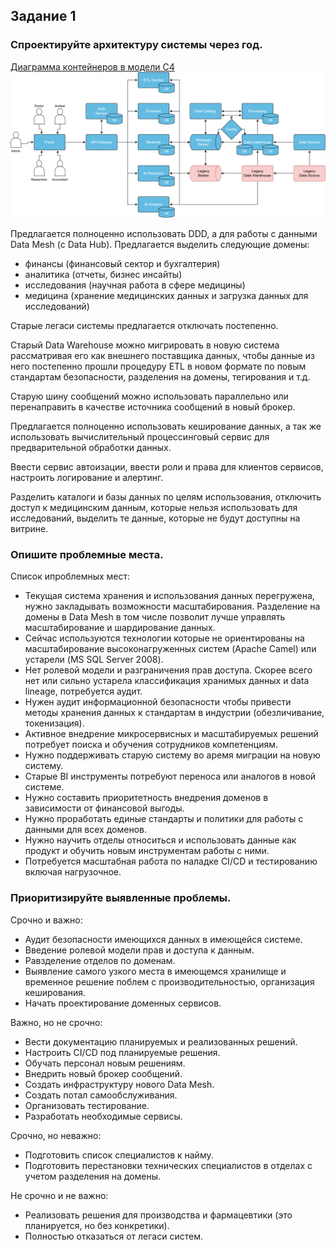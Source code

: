 ## Задание 1

### Спроектируйте архитектуру системы через год.
[Диаграмма контейнеров в модели C4](https://github.com/Boropwnz/architecture-future_2_0/blob/future/Task1/container.drawio)
![Диаграмма контейнеров в модели C4](https://github.com/Boropwnz/architecture-future_2_0/blob/future/Task1/container.drawio.svg)

Предлагается полноценно использовать DDD, а для работы с данными Data Mesh (c Data Hub).
Предлагается выделить следующие домены:
- финансы (финансовый сектор и бухгалтерия)
- аналитика (отчеты, бизнес инсайты)
- исследования (научная работа в сфере медицины)
- медицина (хранение медицинских данных и загрузка данных для исследований)

Старые легаси системы предлагается отключать постепенно.

Старый Data Warehouse можно мигрировать в новую система рассматривая его как внешнего поставщика данных, чтобы данные из него постепенно прошли процедуру ETL в новом формате по повым стандартам безопасности, разделения на домены, тегирования и т.д.

Старую шину сообщений можно использовать параллельно или перенаправить в качестве источника сообщений в новый брокер.

Предлагается полноценно использовать кеширование данных, а так же использовать вычислительный процессинговый сервис для предварительной обработки данных.

Ввести сервис автоизации, ввести роли и права для клиентов сервисов, настроить логирование и алертинг.

Разделить каталоги и базы данных по целям использования, отключить доступ к медицинским данным, которые нельзя использовать для исследований, выделить те данные, которые не будут доступны на витрине.


### Опишите проблемные места.
Список ипроблемных мест:
- Текущая система хранения и использования данных перегружена, нужно закладывать возможности масштабирования. Разделение на домены в Data Mesh в том числе позволит лучше управлять масштабирование и шардирование данных.
- Сейчас используются технологии которые не ориентированы на масштабирование высоконагруженных систем (Apache Camel) или устарели (MS SQL Server 2008).
- Нет ролевой модели и разграничения прав доступа. Скорее всего нет или сильно устарела классификация хранимых данных и data lineage, потребуется аудит.
- Нужен аудит информационной безопасности чтобы привести методы хранения данных к стандартам в индустрии (обезличивание, токенизация).
- Активное внедрение микросервисных и масштабируемых решений потребует поиска и обучения сотрудников компетенциям.
- Нужно поддерживать старую систему во аремя миграции на новую систему.
- Старые BI инструменты потребуют переноса или аналогов в новой системе.
- Нужно составить приоритетность внедрения доменов в зависимости от финансовой выгоды.
- Нужно проработать единые стандарты и политики для работы с данными для всех доменов.
- Нужно научить отделы относиться и использовать данные как продукт и обучить новым инструментам работы с ними.
- Потребуется масштабная работа по наладке CI/CD и тестированию включая нагрузочное.


### Приоритизируйте выявленные проблемы.

Срочно и важно:
- Аудит безопасности имеющихся данных в имеющейся системе.
- Введение ролевой модели прав и доступа к данным.
- Равзделение отделов по доменам.
- Выявление самого узкого места в имеющемся хранилище и временное решение поблем с производительностью, организация кеширования.
- Начать проектирование доменных сервисов.

Важно, но не срочно:
- Вести документацию планируемых и реализованных решений.
- Настроить CI/CD под планируемые решения.
- Обучать персонал новым решениям.
- Внедрить новый брокер сообщений.
- Создать инфраструктуру нового Data Mesh.
- Создать потал самообслуживания.
- Организовать тестирование.
- Разработать необходимые сервисы.

Срочно, но неважно:
- Подготовить список специалистов к найму.
- Подготовить перестановки технических специалистов в отделах с учетом разделения на домены.

Не срочно и не важно:
- Реализовать решения для производства и фармацевтики (это планируется, но без конкретики).
- Полностью отказаться от легаси систем.

